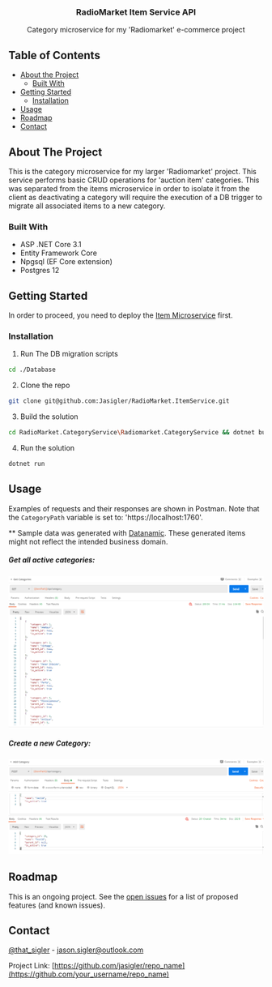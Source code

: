 
  <h3 align="center">RadioMarket Item Service API</h3>

  <p align="center">
    Category microservice for my 'Radiomarket' e-commerce project
</p>



## Table of Contents

* [About the Project](#about-the-project)
  * [Built With](#built-with)
* [Getting Started](#getting-started)
  * [Installation](#installation)
* [Usage](#usage)
* [Roadmap](#roadmap)
* [Contact](#contact)



## About The Project

This is the category microservice for my larger 'Radiomarket' project. This service performs basic CRUD operations for 'auction item' categories. This was separated from the items microservice in order to isolate it from the client as  deactivating a category will require the execution of a DB trigger to migrate all associated items to a new category.


### Built With

* ASP .NET Core 3.1
* Entity Framework Core
* Npgsql (EF Core extension)
* Postgres 12


<!-- GETTING STARTED -->
## Getting Started

In order to proceed, you need to deploy the [Item Microservice](https://github.com/Jasigler/RadioMarket.ItemService) first. 


### Installation

1. Run The DB migration scripts
```sh
cd ./Database
```
2. Clone the repo
```sh
git clone git@github.com:Jasigler/RadioMarket.ItemService.git
```
3. Build the solution
```sh
cd RadioMarket.CategoryService\Radiomarket.CategoryService && dotnet build
```
4. Run the solution
```sh
dotnet run
```



## Usage

Examples of requests and their responses are shown in Postman. Note that the `CategoryPath` variable is set to: 'https://localhost:1760'.

** Sample data was generated with [Datanamic](https://www.datanamic.com/). These generated items might not reflect the intended business domain. 

##### Get all active categories:
![Get all active categories](https://github.com/Jasigler/RadioMarket.CategoryService/blob/master/images/get_categories.PNG)
##### Create a new Category:
![Create new](https://github.com/Jasigler/RadioMarket.CategoryService/blob/master/images/add_category.PNG)


## Roadmap

This is an ongoing project.
See the [open issues](https://github.com/othneildrew/Best-README-Template/issues) for a list of proposed features (and known issues).



<!-- CONTACT -->
## Contact

[@that_sigler](https://twitter.com/that_sigler) - jason.sigler@outlook.com

Project Link: [https://github.com/jasigler/repo_name](https://github.com/your_username/repo_name)


